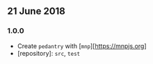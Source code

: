 ## 21 June 2018

### 1.0.0

- Create `pedantry` with [`mnp`][https://mnpjs.org]
- [repository]: `src`, `test`
